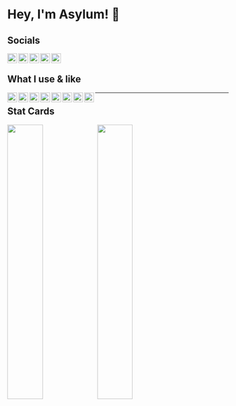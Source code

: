 # Hey, I'm Asylum! 👋

## Socials

<img align="left" width="22px" src="https://simpleicons.org/icons/discord.svg" />
<a href="https://youtube.com/asylumxd">
    <img align="left" width="22px" src="https://simpleicons.org/icons/youtube.svg" />
</a>
<a href="https://twitter.com/asxlvmwastaken">
    <img align="left" width="22px" src="https://simpleicons.org/icons/twitter.svg" />
</a>
<a href="https://gitlab.com/asxlvm">
    <img align="left" width="22px" src="https://simpleicons.org/icons/gitlab.svg" />
</a>
<a href="https://replit.com/@asxlvm">
    <img align="left" width="22px" src="https://simpleicons.org/icons/replit.svg" />
</a>

<br />

## What I use & like

<img align="left" width="22px" src="https://simpleicons.org/icons/python.svg" />
<img align="left" width="22px" src="https://simpleicons.org/icons/neovim.svg" />
<img align="left" width="22px" src="https://simpleicons.org/icons/raspberrypi.svg" />
<img align="left" width="22px" src="https://simpleicons.org/icons/android.svg" />
<img align="left" width="22px" src="https://simpleicons.org/icons/debian.svg" />
<img align="left" width="22px" src="https://simpleicons.org/icons/mongodb.svg" />
<img align="left" width="22px" src="https://simpleicons.org/icons/cplusplus.svg" />
<img align="left" width="22px" src="https://simpleicons.org/icons/python.svg" />

---

## Stat Cards

<img align="left" width=40% src="https://github-readme-stats.vercel.app/api/top-langs/?username=asxlvm" />
<img align="left" width=40% src="https://github-readme-stats.vercel.app/api?username=asxlvm&show_icons=true&count_private=true" />
